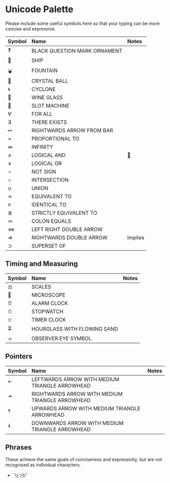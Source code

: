 # Unicode Palette
Please include some useful symbols here so that your typing can be more concise and expressive.

| Symbol  | Name  | Notes |
|:--------|:-----|:-----|
| ❓  | BLACK QUESTION MARK ORNAMENT |  |
| 🚢  | SHIP  |  |
| ⛲  | FOUNTAIN  |  |
| 🔮  | CRYSTAL BALL |  |
| 🌀  | CYCLONE  |  |
| 🍷  | WINE GLASS  |  |
| 🎰  | SLOT MACHINE  |  |
| ∀   | FOR ALL  |  |
| ∃   | THERE EXISTS  |  |
| ↦   | RIGHTWARDS ARROW FROM BAR  |  |
| ∝   | PROPORTIONAL TO  |  |
| ∞   | INFINITY  |  |
| ∧   | LOGICAL AND  | [🔗](https://en.wikipedia.org/wiki/List_of_logic_symbols) |
| ∨   | LOGICAL OR  |  |
| ¬   | NOT SIGN   |  |
| ∩   | INTERSECTION  |  |
| ∪   | UNION  |  |
| ≍   | EQUIVALENT TO  |  |
| ≡   | IDENTICAL TO |  |
| ≣   | STRICTLY EQUIVALENT TO |  |
| ≔   | COLON EQUALS  |  |
| ⇔   | LEFT RIGHT DOUBLE ARROW  |  |
| ⇒   | RIGHTWARDS DOUBLE ARROW  | Implies |
| ⊃   | SUPERSET OF  |  |

## Timing and Measuring
| Symbol  | Name  | Notes |
|:--------|:-----|:-----|
| ⚖   | SCALES  | |
| 🔬  | MICROSCOPE  |  |
| ⏰  | ALARM CLOCK |  |
| ⏱  | STOPWATCH  |  |
| ⏲  | TIMER CLOCK  |  |
| ⏳  | HOURGLASS WITH FLOWING SAND  |  |
| ⏿  | OBSERVER EYE SYMBOL |  |

## Pointers
| Symbol  | Name  | Notes  |
|:-----|:----|:----|
| 🠄 | LEFTWARDS ARROW WITH MEDIUM TRIANGLE ARROWHEAD  |  |
| 🠆 | RIGHTWARDS ARROW WITH MEDIUM TRIANGLE ARROWHEAD |  |
| 🠅  | UPWARDS ARROW WITH MEDIUM TRIANGLE ARROWHEAD   |  |
| 🠇  | DOWNWARDS ARROW WITH MEDIUM TRIANGLE ARROWHEAD |  |

## Phrases
These achieve the same goals of conciseness and expressivity, but are not recognised as individual characters.

* ¯\\_(ツ)_/¯
